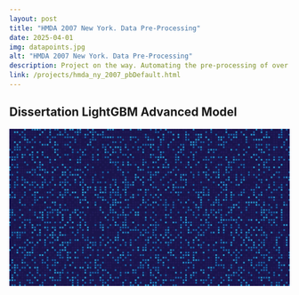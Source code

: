 ```yaml
---
layout: post
title: "HMDA 2007 New York. Data Pre-Processing"
date: 2025-04-01
img: datapoints.jpg
alt: "HMDA 2007 New York. Data Pre-Processing"
description: Project on the way. Automating the pre-processing of over 1 million dataset records as we analyze and interrogate the data.
link: /projects/hmda_ny_2007_pbDefault.html
---
```


<h2>Dissertation LightGBM Advanced Model</h2>

<a href="/projects/hmda_ny_2007_pbDefault.html" target="_blank">
  <img src="/img/portfolio/datapoints.jpg" alt="Open PDF">
</a>
